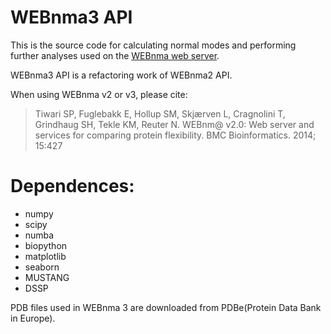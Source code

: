 # WEBnma3 API
This is the source code for calculating normal modes and performing further analyses used on the [WEBnma web server](http://apps.cbu.uib.no/webnma3/).

WEBnma3 API is a refactoring work of WEBnma2 API.

When using WEBnma v2 or v3, please cite: 
> Tiwari SP, Fuglebakk E, Hollup SM, Skjærven L, Cragnolini T, Grindhaug SH, Tekle KM, Reuter N. WEBnm@ v2.0: Web server and services for comparing protein flexibility. BMC Bioinformatics. 2014; 15:427

# Dependences:
- numpy
- scipy
- numba
- biopython
- matplotlib
- seaborn
- MUSTANG
- DSSP

PDB files used in WEBnma 3 are downloaded from PDBe(Protein Data Bank in Europe).
